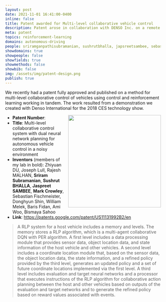 ```yaml
---
layout: post
date: 2021-11-01 16:41:00-0400
inline: false
title: Patent awarded for Multi-level collaborative vehicle control
description: Patent arose in collaboration with DENSO Inc. on a remote controlled car demo for CES.
meta: patent
topics: reinforcement-learning 
domains: autonomous-driving
people: sriramganpathisubramanian, sushrutbhalla, japsreetsambee, sebastianfischmeister, markcrowley 
showdomains: true
showpeople: false
showfields: true
showmethods: false
showbib: false
img: /assets/img/patent-design.png
publish: true
---
```


We recently had a patent fully approved and published on a method for multi-level collaborative control of vehicles using control and reinforcement learning working in tandem. The work resulted from a demonstration we created with Denso International for the 2018 CES technology show. 

<a href="/assets/img/patent-design.png" border=0><img src="/assets/img/patent-design.png" align=right width=300></a>
- **Patent Number**:
- **Title**: Multi-level collaborative control system with dual neural network planning for autonomous vehicle control in a noisy environment
- **Inventors** (members of my lab in bold): Zhiyuan DU, Joseph Lull, Rajesh MALHAN, **Sriram Subramanian**, **Sushrut BHALLA**, **Jaspreet SAMBEE**, **Mark Crowley**, Sebastian Fischmeister, Donghyun Shin, William Melek, Baris Fidan, Ami Woo, Bismaya Sahoo
- **Link**: https://patents.google.com/patent/US11131992B2/en 


> A RLP system for a host vehicle includes a memory and levels. The memory stores a RLP algorithm, which is a multi-agent collaborative DQN with PER algorithm. A first level includes a data processing module that provides sensor data, object location data, and state information of the host vehicle and other vehicles. A second level includes a coordinate location module that, based on the sensor data, the object location data, the state information, and a refined policy provided by the third level, generates an updated policy and a set of future coordinate locations implemented via the first level. A third level includes evaluation and target neural networks and a processor that executes instructions of the RLP algorithm for collaborative action planning between the host and other vehicles based on outputs of the evaluation and target networks and to generate the refined policy based on reward values associated with events.
